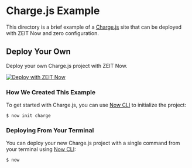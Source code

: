 # Charge.js Example

This directory is a brief example of a [Charge.js](https://charge.js.org/) site that can be deployed with ZEIT Now and zero configuration.

## Deploy Your Own

Deploy your own Charge.js project with ZEIT Now.

[![Deploy with ZEIT Now](https://zeit.co/button)](https://zeit.co/new/project?template=https://github.com/zeit/now-examples/tree/master/charge)

### How We Created This Example

To get started with Charge.js, you can use [Now CLI](https://zeit.co/download) to initialize the project:

```shell
$ now init charge
```

### Deploying From Your Terminal

You can deploy your new Charge.js project with a single command from your terminal using [Now CLI](/download):

```shell
$ now
```
